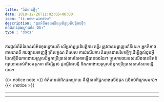 ```yaml
---
title: "ព័ត៌មានថ្មីៗ"
date: 2018-12-26T11:02:05+06:00
icon: "ti-new-window"
description: "ជូនអំពីមុខងារនិងប្រព័ន្ធប្រតិបត្តិការថ្មីៗ
អំពីជំនាន់ចុងក្រោយនៃ OS។"
type : "docs"
---
```

ការផ្តល់ពីព័ត៌មានលំអិតចុងក្រោយពី លើប្រព័ន្ធប្រតិបតិ្តការ គម្ពីរ ត្រូវបានបង្ហាញនៅទីនេះ។ អ្នកក៏អាច
តាមដានពី ការផ្សាយចេញថ្មីៗពីលក្ខណៈពិសេស ការដំណើរការ និងមុខងារបរិបទថ្មីៗដើម្បីផ្តល់ជូនអ្វី
ដែលថ្មីនិងភាពងាយស្រួលដ៏អ្នកប្រើប្រាស់តាមតែអាចធ្វើបានផងដែរ។ ក្រុមការងាររបស់យើងបានខិតខំ
ព្យាយាមអស់ពីសមត្ថភាព ដើម្បីផ្តល់ ជូនអ្វីដែលថ្មី និងភាពងាយស្រួលដ៏អ្នកប្រើប្រាស់តាមតែអាចធ្វើបាន។

{{< notice note >}}
ព័ត៌មានលំអិតចុងក្រោយ គឺស្ថិតនៅផ្នែកខាងលើបំផុត (បើរាប់ពីក្រោមមក)។
{{< /notice >}}

---
---